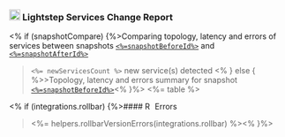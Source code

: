### <img src="<%=helpers.icons.LIGHTSTEP_ICON%>" height="20px" alt="Lightstep Logo"/> Lightstep Services Change Report
<% if (snapshotCompare) {%>Comparing topology, latency and errors of services between snapshots [`<%=snapshotBeforeId%>`](<%=helpers.snapshotLink(lightstepProj, snapshotBeforeId)%>) and [`<%=snapshotAfterId%>`](<%=helpers.snapshotLink(lightstepProj, snapshotAfterId)%>)
> `<%= newServicesCount %>` new service(s) detected
<% } else { %>>Topology, latency and errors summary for snapshot [`<%=snapshotBeforeId%>`](<%=helpers.snapshotLink(lightstepProj, snapshotBeforeId)%>)<% }%>
<%= table %>

<% if (integrations.rollbar) {%>#### <img src="<%=helpers.icons.ROLLBAR_ICON%>" height="14px" alt="Rollbar Logo"/> Errors
> <%= helpers.rollbarVersionErrors(integrations.rollbar) %><% }%>
